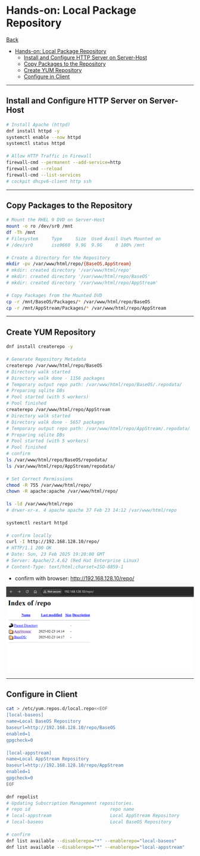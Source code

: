 # Hands-on: Local Package Repository

[Back](../index.md)

- [Hands-on: Local Package Repository](#hands-on-local-package-repository)
  - [Install and Configure HTTP Server on Server-Host](#install-and-configure-http-server-on-server-host)
  - [Copy Packages to the Repository](#copy-packages-to-the-repository)
  - [Create YUM Repository](#create-yum-repository)
  - [Configure in Client](#configure-in-client)

---

## Install and Configure HTTP Server on Server-Host

```sh
# Install Apache (httpd)
dnf install httpd -y
systemctl enable --now httpd
systemctl status httpd

# Allow HTTP Traffic in Firewall
firewall-cmd --permanent --add-service=http
firewall-cmd --reload
firewall-cmd --list-services
# cockpit dhcpv6-client http ssh
```

---

## Copy Packages to the Repository

```sh
# Mount the RHEL 9 DVD on Server-Host
mount -o ro /dev/sr0 /mnt
df -Th /mnt
# Filesystem     Type     Size  Used Avail Use% Mounted on
# /dev/sr0       iso9660  9.9G  9.9G     0 100% /mnt

# Create a Directory for the Repository
mkdir -pv /var/www/html/repo/{BaseOS,AppStream}
# mkdir: created directory '/var/www/html/repo'
# mkdir: created directory '/var/www/html/repo/BaseOS'
# mkdir: created directory '/var/www/html/repo/AppStream'

# Copy Packages from the Mounted DVD
cp -r /mnt/BaseOS/Packages/* /var/www/html/repo/BaseOS
cp -r /mnt/AppStream/Packages/* /var/www/html/repo/AppStream
```

---

## Create YUM Repository

```sh
dnf install createrepo -y

# Generate Repository Metadata
createrepo /var/www/html/repo/BaseOS
# Directory walk started
# Directory walk done - 1156 packages
# Temporary output repo path: /var/www/html/repo/BaseOS/.repodata/
# Preparing sqlite DBs
# Pool started (with 5 workers)
# Pool finished
createrepo /var/www/html/repo/AppStream
# Directory walk started
# Directory walk done - 5657 packages
# Temporary output repo path: /var/www/html/repo/AppStream/.repodata/
# Preparing sqlite DBs
# Pool started (with 5 workers)
# Pool finished
# confirm
ls /var/www/html/repo/BaseOS/repodata/
ls /var/www/html/repo/AppStream/repodata/

# Set Correct Permissions
chmod -R 755 /var/www/html/repo/
chown -R apache:apache /var/www/html/repo/

ls -ld /var/www/html/repo
# drwxr-xr-x. 4 apache apache 37 Feb 23 14:12 /var/www/html/repo

systemctl restart httpd

# confirm locally
curl -I http://192.168.128.10/repo/
# HTTP/1.1 200 OK
# Date: Sun, 23 Feb 2025 19:20:00 GMT
# Server: Apache/2.4.62 (Red Hat Enterprise Linux)
# Content-Type: text/html;charset=ISO-8859-1
```

- confirm with browser: http://192.168.128.10/repo/

![pack_repo_browser](./pic/pack_repo_browser.png)

---

## Configure in Client

```sh
cat > /etc/yum.repos.d/local.repo<<EOF
[local-baseos]
name=Local BaseOS Repository
baseurl=http://192.168.128.10/repo/BaseOS
enabled=1
gpgcheck=0

[local-appstream]
name=Local AppStream Repository
baseurl=http://192.168.128.10/repo/AppStream
enabled=1
gpgcheck=0
EOF

dnf repolist
# Updating Subscription Management repositories.
# repo id                              repo name
# local-appstream                      Local AppStream Repository
# local-baseos                         Local BaseOS Repository

# confirm
dnf list available --disablerepo="*" --enablerepo="local-baseos"
dnf list available --disablerepo="*" --enablerepo="local-appstream"
```
